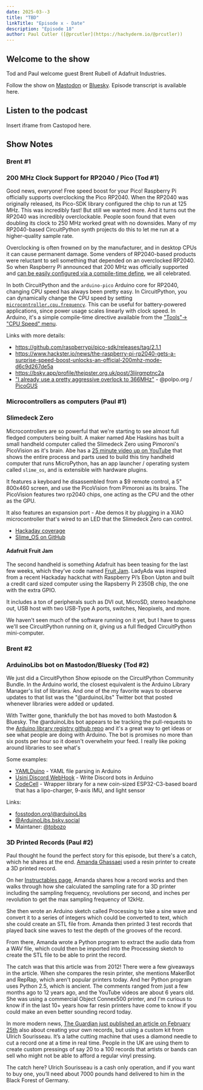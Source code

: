 ```yaml
---
date: 2025-03--3
title: "TBD"
linkTitle: "Episode x - Date"
description: "Episode 18"
author: Paul Cutler ([@prcutler](https://hachyderm.io/@prcutler))
---
```


## Welcome to the show

Tod and Paul welcome guest Brent Rubell of Adafruit Industries.

Follow the show on [Mastodon](https://www.circuitpythonshow.com/@thebootloader/follow) or [Bluesky](https://bsky.app/profile/thebootloader.net).
Episode transcript is available here.

## Listen to the podcast

Insert iframe from Castopod here.

## Show Notes

### Brent #1

### 200 MHz Clock Support for RP2040 / Pico  (Tod #1)

Good news, everyone! Free speed boost for your Pico!
Raspberry Pi officially supports overclocking the Pico RP2040.
When the RP2040 was originally released, its Pico-SDK library configured the chip to run
at 125 MHz. This was incredibly fast! But still we wanted more. And it turns out the RP2040
was incredibly overclockable. People soon found that even doubling its clock to 250 MHz
worked great with no downsides. Many of my RP2040-based CircuitPython synth projects do
this to let me run at a higher-quality sample rate.

Overclocking is often frowned on by the manufacturer, and in desktop CPUs it can cause permanent damage.
Some venders of RP2040-based products were reluctant to sell something that depended on an overclocked RP2040. So when Raspberry Pi announced that 200 MHz was officially supported and [can be easily configured via a compile-time define](https://github.com/raspberrypi/pico-sdk/blob/master/src/rp2040/hardware_regs/include/hardware/platform_defs.h#L65), we all celebrated.

In both CircuitPython and the `arduino-pico` Arduino core for RP2040, changing CPU speed has always been pretty easy.  In CircuitPython, you can dynamically change the CPU speed by setting [`microcontroller.cpu.frequency`](https://docs.circuitpython.org/en/latest/shared-bindings/microcontroller/index.html#microcontroller.Processor.frequency).  This can be useful for battery-powered applications, since power usage scales linearly with clock speed.  In Arduino, it's a simple compile-time directive available from the ["Tools"-> "CPU Speed" menu](https://arduino-pico.readthedocs.io/en/latest/ide.html#cpu-speed).

Links with more details:
  - https://github.com/raspberrypi/pico-sdk/releases/tag/2.1.1
  - https://www.hackster.io/news/the-raspberry-pi-rp2040-gets-a-surprise-speed-boost-unlocks-an-official-200mhz-mode-d6c9d267de5a
  - https://bsky.app/profile/thejpster.org.uk/post/3lijrgmptnc2a
  - ["I already use a pretty aggressive overlock to 366MHz"](https://bsky.app/profile/polpo.org/post/3lik2xrznhs2z) - @polpo.org / [PicoGUS](https://picog.us/)

### Microcontrollers as computers (Paul #1)

### Slimedeck Zero

Microcontrollers are so powerful that we're starting to see almost full fledged computers being built.  A maker named
Abe Haskins has built a small handheld computer called the Slimedeck Zero using Pimoroni's PicoVision as it's brain.
Abe has a [25 minute video up on YouTube](https://www.youtube.com/watch?v=rnwPmoWMGqk) that shows the entire process
and parts used to build this tiny handheld computer that runs MicroPython, has an app launcher / operating system
called `slime_os`, and is extensible with hardware plugins.

It features a keyboard he disassembled from a $9 remote control, a 5" 800x460 screen, and use the PicoVision from
Pimoroni as its brains.  The PicoVision features two rp2040 chips, one acting as the CPU and the other as the GPU.

It also features an expansion port - Abe demos it by plugging in a XIAO microcontroller that's wired to an LED that
the Slimedeck Zero can control.

* [Hackaday coverage](https://hackaday.com/2025/02/22/the-perfect-pi-pico-portable-computer/)
* [Slime_OS on GitHub](https://github.com/abeisgoat/slime_os)

#### Adafruit Fruit Jam

The second handheld is something Adafruit has been teasing for the last few weeks, which they’ve code
named [Fruit Jam](https://www.adafruit.com/product/6200).   LadyAda was inspired from a recent Hackaday hackchat
with Raspberry Pi’s Ebon Upton and built a credit card sized computer using the Rapsberry Pi 2350B chip, the one
with the extra GPIO.

It includes a ton of peripherals such as DVI out, MicroSD, stereo headphone out, USB host with two USB-Type A ports,
switches, Neopixels, and more.

We haven't seen much of the software running on it yet, but I have to guess we'll see CircuitPython running on it,
giving us a full fledged CircuitPython mini-computer.



### Brent #2

### ArduinoLibs bot on Mastodon/Bluesky (Tod #2)

We just did a CircuitPython Show episode on the CircuitPython Community Bundle.
In the Arduino world, the closest equivalent is the Arduino Library Manager's list
of libraries.  And one of the my favorite ways to observe updates to that list was the
"@arduinoLibs" Twitter bot that posted whenever libraries were added or updated.

With Twitter gone, thankfully the bot has moved to both Mastodon & Bluesky.
The @arduinoLibs bot appears to be tracking the pull-requests to the
[Arduino library registry github repo](https://github.com/arduino/library-registry)
and it's a great way to get ideas or see what people are doing with Arduino.
The bot is promises no more than six posts per hour so it doesn't overwhelm your feed.
I really like poking around libraries to see what's

Some examples:

- [YAMLDuino](https://github.com/tobozo/YAMLDuino) - YAML file parsing in Arduino
- [Usini Discord WebHook](https://github.com/usini/usini_discord_webhook) - Write Discord bots in Arduino
- [CodeCell](https://github.com/microbotsio/CodeCell) - Wrapper library for a new coin-sized ESP32-C3-based board that has a lipo-charger, 9-axis IMU, and light sensor


Links:

- [fosstodon.org/@arduinoLibs](https://fosstodon.org/@arduinoLibs)
- [@ArduinoLibs.bsky.social](https://bsky.app/profile/arduinolibs.bsky.social)
- Maintaner: [@tobozo](https://mastodon.social/@tobozo)


### 3D Printed Records (Paul #2)

Paul thought he found the perfect story for this episode, but there's a catch, which he shares at the end.
[Amanda Ghassaei](https://amandaghassaei.com/projects/) used a resin printer to create a 3D printed record.

On her [Instructables page](https://www.instructables.com/3D-Printed-Record/), Amanda shares how a record works and then 
walks through how she calculated the sampling rate for a 3D printer including the sampling frequency, revolutions per 
second, and inches per revolution to get the max sampling frequency of 12kHz.

She then wrote an Arduino sketch called Processing to take a sine wave and convert it to a series of integers which
could be converted to text, which she could create an STL file from. Amanda then printed 3 test records that played
back sine waves to test the depth of the grooves of the record.

From there, Amanda wrote a Python program to extract the audio data from a WAV file, which could then be imported
into the Processing sketch to create the STL file to be able to print the record.

The catch was that this article was from 2012! There were a few giveaways in the article.  When she compares the
resin printer, she mentions MakerBot and RepRap, which aren't popular printers today.  And her Python program uses
Python 2.5, which is ancient.  The comments ranged from just a few months ago to 12 years ago, and the YouTube videos
are about 6 years old. She was using a commercial Object Connex500 printer, and I'm curious
to know if in the last 10+ years how far resin printers have come to know if you could make an even better sounding
record today.

In more modern news, [The Guardian just published an article on February 25th](https://www.theguardian.com/music/2025/feb/25/vinyl-carver-lathe-cutters-home-cutting-records-craze)
also about creating your own records, but using a custom kit from Ulrich Sourisseau.  It’s a lathe cutting machine
that uses a diamond needle to cut a record one at a time in real time.  People in the UK are using them to create
custom pressings of say 20 to a 100 records that artists or bands can sell who might not be able to afford a regular
vinyl pressing.

The catch here?  Ulrich Sourisseau is a cash only operation, and if you want to buy one, you’ll need about
7000 pounds hand delivered to him in the Black Forest of Germany.
